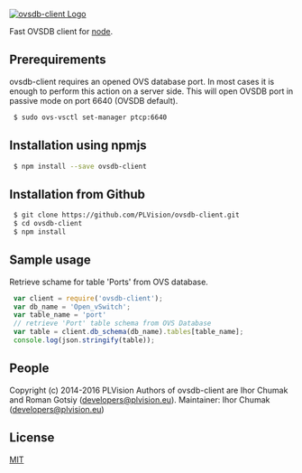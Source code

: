 [![ovsdb-client Logo](http://plvision.eu/wp-content/themes/plvision/img/plvision-logo.png)](http://plvision.eu/)

Fast OVSDB client for [node](http://nodejs.org).

## Prerequirements
ovsdb-client requires an opened OVS database port. In most cases it is enough to perform this action on a server side. This will open OVSDB port in passive mode on port 6640 (OVSDB default).
```bash
 $ sudo ovs-vsctl set-manager ptcp:6640 
```

## Installation using npmjs
```bash
 $ npm install --save ovsdb-client
```

## Installation from Github
```bash
 $ git clone https://github.com/PLVision/ovsdb-client.git
 $ cd ovsdb-client
 $ npm install
```

## Sample usage
Retrieve schame for table 'Ports' from OVS database.
```javascript
 var client = require('ovsdb-client');
 var db_name = 'Open_vSwitch';
 var table_name = 'port'
 // retrieve 'Port' table schema from OVS Database
 var table = client.db_schema(db_name).tables[table_name];
 console.log(json.stringify(table));
```

## People
Copyright (c) 2014-2016 PLVision
Authors of ovsdb-client are Ihor Chumak and Roman Gotsiy (developers@plvision.eu).
Maintainer: Ihor Chumak (developers@plvision.eu)

## License
 [MIT](LICENSE)
